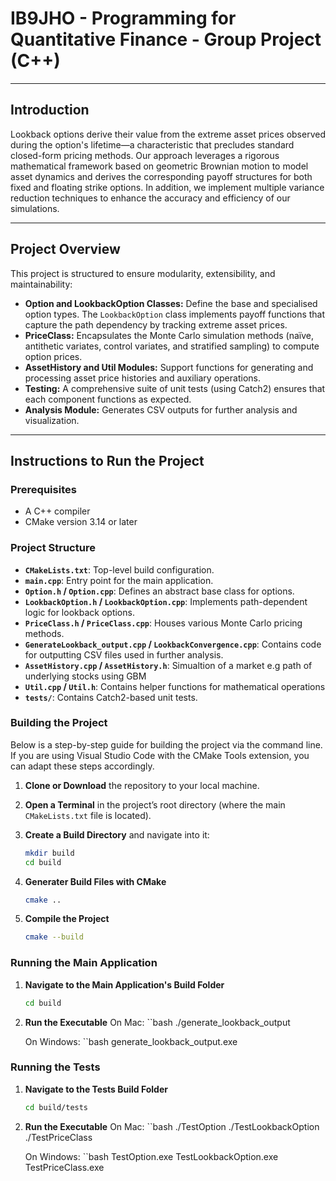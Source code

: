 # IB9JHO - Programming for Quantitative Finance - Group Project (C++)

***

## Introduction
 Lookback options derive their value from the extreme asset prices observed during the option's lifetime—a characteristic that precludes standard closed-form pricing methods. Our approach leverages a rigorous mathematical framework based on geometric Brownian motion to model asset dynamics and derives the corresponding payoff structures for both fixed and floating strike options. In addition, we implement multiple variance reduction techniques to enhance the accuracy and efficiency of our simulations.

***

## Project Overview

This project is structured to ensure modularity, extensibility, and maintainability:
- **Option and LookbackOption Classes:** Define the base and specialised option types. The `LookbackOption` class implements payoff functions that capture the path dependency by tracking extreme asset prices.
- **PriceClass:** Encapsulates the Monte Carlo simulation methods (naïve, antithetic variates, control variates, and stratified sampling) to compute option prices.
- **AssetHistory and Util Modules:** Support functions for generating and processing asset price histories and auxiliary operations.
- **Testing:** A comprehensive suite of unit tests (using Catch2) ensures that each component functions as expected.
- **Analysis Module:** Generates CSV outputs for further analysis and visualization.

***

## Instructions to Run the Project

### Prerequisites
- A C++ compiler
- CMake version 3.14 or later

###  Project Structure

- **`CMakeLists.txt`**: Top-level build configuration.
- **`main.cpp`**: Entry point for the main application.
- **`Option.h` / `Option.cpp`**: Defines an abstract base class for options.
- **`LookbackOption.h` / `LookbackOption.cpp`**: Implements path-dependent logic for lookback options.
- **`PriceClass.h` / `PriceClass.cpp`**: Houses various Monte Carlo pricing methods.
- **`GenerateLookback_output.cpp` / `LookbackConvergence.cpp`**: Contains code for outputting CSV files used in further analysis.
- **`AssetHistory.cpp` / `AssetHistory.h`**: Simualtion of a market e.g path of underlying stocks using GBM
- **`Util.cpp` / `Util.h`**: Contains helper functions for mathematical operations
- **`tests/`**: Contains Catch2-based unit tests.


### Building the Project

Below is a step-by-step guide for building the project via the command line. If you are using Visual Studio Code with the CMake Tools extension, you can adapt these steps accordingly.

1. **Clone or Download** the repository to your local machine.

2. **Open a Terminal** in the project’s root directory (where the main `CMakeLists.txt` file is located).

3. **Create a Build Directory** and navigate into it:
   ```bash
   mkdir build
   cd build

4. **Generater Build Files with CMake** 
    ```bash
    cmake ..

5. **Compile the Project**
    ```bash
    cmake --build

### Running the Main Application

1. **Navigate to the Main Application's Build Folder**
    ```bash
    cd build

2. **Run the Executable**
    On Mac:
    ``bash
    ./generate_lookback_output

    On Windows:
    ``bash
    generate_lookback_output.exe


### Running the Tests

1. **Navigate to the Tests Build Folder**
    ```bash
    cd build/tests

2. **Run the Executable**
    On Mac:
    ``bash
    ./TestOption
    ./TestLookbackOption
    ./TestPriceClass

    On Windows:
    ``bash
    TestOption.exe
    TestLookbackOption.exe
    TestPriceClass.exe






